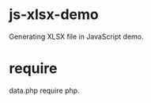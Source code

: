 js-xlsx-demo
============

Generating XLSX file in JavaScript demo.

require
====

data.php require php.
